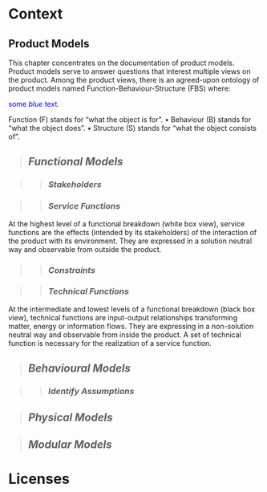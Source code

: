 # **Context**

## **Product Models**

This chapter concentrates on the documentation of product models. Product models serve to answer questions that interest multiple views on the product. Among the product views, there is an agreed-upon ontology of product models named Function-Behaviour-Structure (FBS) where:

<span style="color:blue">some *blue* text</span>.

Function (F) stands for “what the object is for”.
•	Behaviour (B) stands for “what the object does”.
•	Structure (S) stands for “what the object consists of”.

> ## **_Functional Models_**

> > ### _Stakeholders_

> > ### _Service Functions_

At the highest level of a functional breakdown (white box view), service functions are the effects (intended by its stakeholders) of the interaction of the product with its environment. They are expressed in a solution neutral way and observable from outside the product.

> > ### _Constraints_

> > ### _Technical Functions_

At the intermediate and lowest levels of a functional breakdown (black box view), technical functions are input-output relationships transforming matter, energy or information flows. They are expressing in a non-solution neutral way and observable from inside the product. A set of technical function is necessary for the realization of a service function.

> ## **_Behavioural Models_**

> > ### _Identify Assumptions_

> ## **_Physical Models_**

> ## **_Modular Models_**

# Licenses
